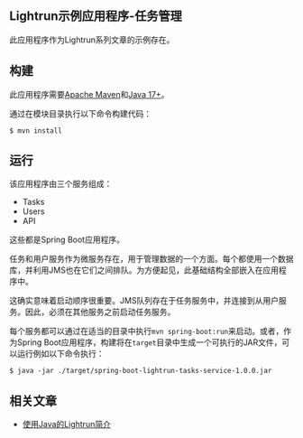 ## Lightrun示例应用程序-任务管理

此应用程序作为Lightrun系列文章的示例存在。

## 构建

此应用程序需要[Apache Maven](https://maven.apache.org/)和[Java 17+](https://www.oracle.com/java/technologies/downloads/)。

通过在模块目录执行以下命令构建代码：

```shell
$ mvn install
```

## 运行

该应用程序由三个服务组成：

* Tasks
* Users
* API

这些都是Spring Boot应用程序。

任务和用户服务作为微服务存在，用于管理数据的一个方面。每个都使用一个数据库，并利用JMS也在它们之间排队。为方便起见，此基础结构全部嵌入在应用程序中。

这确实意味着启动顺序很重要。JMS队列存在于任务服务中，并连接到从用户服务。因此，必须在其他服务之前启动任务服务。

每个服务都可以通过在适当的目录中执行`mvn spring-boot:run`来启动。或者，作为Spring Boot应用程序，构建将在`target`目录中生成一个可执行的JAR文件，可以运行例如以下命令执行：

```shell
$ java -jar ./target/spring-boot-lightrun-tasks-service-1.0.0.jar
```

## 相关文章

+ [使用Java的Lightrun简介](docs/使用Java的Lightrun简介.md)